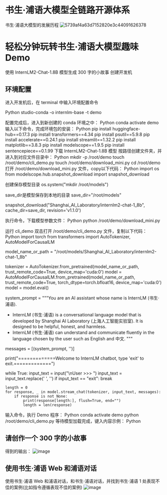 # 书生·浦语大模型全链路开源体系
书生·浦语大模型的发展历程
![5739af4a63d7152820e3c44091626378](https://github.com/TyxYAN/-/assets/101959829/5b4db4ec-38bc-4c81-a4e5-bc1bdb464e80)
# 轻松分钟玩转书生·浦语大模型趣味 Demo
使用 InternLM2-Chat-1.8B 模型生成 300 字的小故事
创建开发机

## 环境配置
进入开发机后，在 terminal 中输入环境配置命令 


Python
studio-conda -o internlm-base -t demo

配置完成后，进入到新创建的 conda 环境之中：
Python
conda activate demo
输入以下命令，完成环境包的安装：
Python
pip install huggingface-hub==0.17.3
pip install transformers==4.34 
pip install psutil==5.9.8
pip install accelerate==0.24.1
pip install streamlit==1.32.2 
pip install matplotlib==3.8.3 
pip install modelscope==1.9.5
pip install sentencepiece==0.1.99
下载 InternLM2-Chat-1.8B 模型
按路径创建文件夹，并进入到对应文件目录中：
Python
mkdir -p /root/demo
touch /root/demo/cli_demo.py
touch /root/demo/download_mini.py
cd /root/demo
打开 /root/demo/download_mini.py 文件，copy以下代码：
Python
import os
from modelscope.hub.snapshot_download import snapshot_download

 创建保存模型目录
os.system("mkdir /root/models")

 save_dir是模型保存到本地的目录
save_dir="/root/models"

snapshot_download("Shanghai_AI_Laboratory/internlm2-chat-1_8b", 
                  cache_dir=save_dir, 
                  revision='v1.1.0')

执行命令，下载模型参数文件：
Python
python /root/demo/download_mini.py

运行 cli_demo
双击打开 /root/demo/cli_demo.py 文件，复制以下代码：
Python
import torch
from transformers import AutoTokenizer, AutoModelForCausalLM


model_name_or_path = "/root/models/Shanghai_AI_Laboratory/internlm2-chat-1_8b"

tokenizer = AutoTokenizer.from_pretrained(model_name_or_path, trust_remote_code=True, device_map='cuda:0')
model = AutoModelForCausalLM.from_pretrained(model_name_or_path, trust_remote_code=True, torch_dtype=torch.bfloat16, device_map='cuda:0')
model = model.eval()

system_prompt = """You are an AI assistant whose name is InternLM (书生·浦语).
- InternLM (书生·浦语) is a conversational language model that is developed by Shanghai AI Laboratory (上海人工智能实验室). It is designed to be helpful, honest, and harmless.
- InternLM (书生·浦语) can understand and communicate fluently in the language chosen by the user such as English and 中文.
"""

messages = [(system_prompt, '')]

print("=============Welcome to InternLM chatbot, type 'exit' to exit.=============")

while True:
    input_text = input("\nUser  >>> ")
    input_text = input_text.replace(' ', '')
    if input_text == "exit":
        break

    length = 0
    for response, _ in model.stream_chat(tokenizer, input_text, messages):
        if response is not None:
            print(response[length:], flush=True, end="")
            length = len(response)

输入命令，执行 Demo 程序：
Python
conda activate demo
python /root/demo/cli_demo.py
等待模型加载完成，键入内容示例：
Python
## 请创作一个 300 字的小故事
得到的输出：
![image](https://github.com/TyxYAN/-/assets/101959829/14b92606-20ab-4a62-a8f9-51dd754ac847)

## 使用书生·浦语 Web 和浦语对话
使用书生·浦语 Web 和浦语对话，和书生·浦语对话，并找到书生·浦语 1 处表现不佳的案例(比如指令遵循表现不佳的案例)
![image](https://github.com/TyxYAN/-/assets/101959829/97e4bb51-2b47-47bb-87cb-cb6f2102f2c7)





